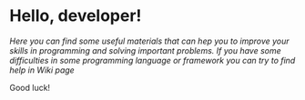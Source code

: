 # Hello, developer!

<i>Here you can find some useful materials that can hep you to improve your skills in programming and solving important problems. If you have some difficulties in some programming language or framework you can try to find help in Wiki page</i>

Good luck!
